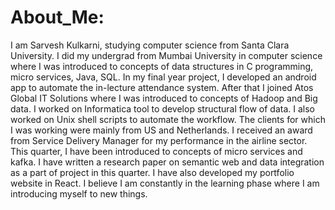 # About_Me:  
I am Sarvesh Kulkarni, studying computer science from Santa Clara University. I did my undergrad from Mumbai University in computer science where I was introduced to concepts of data structures in C programming, micro services, Java, SQL. In my final year project, I developed an android app to automate the in-lecture attendance system. After that I joined Atos Global IT Solutions where I was introduced to concepts of Hadoop and Big data. I worked on Informatica tool to develop structural flow of data. I also worked on Unix shell scripts to automate the workflow. The clients for which I was working were mainly from US and Netherlands. I received an award from Service Delivery Manager for my performance in the airline sector. This quarter, I have been introduced to concepts of micro services and kafka. I have written a research paper on semantic web and data integration as a part of project in this quarter. I have also developed my portfolio website in React.  I believe I am constantly in the learning phase where I am introducing myself to new things.
